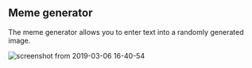 ## Meme generator

The meme generator allows you to enter text into a randomly generated image.


![screenshot from 2019-03-06 16-40-54](https://user-images.githubusercontent.com/41447676/53900357-ad3a3800-403c-11e9-9276-a26b49cc8f5b.png)
